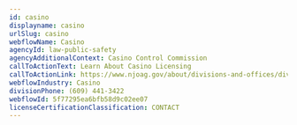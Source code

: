 ```yaml
---
id: casino
displayname: casino
urlSlug: casino
webflowName: Casino
agencyId: law-public-safety
agencyAdditionalContext: Casino Control Commission
callToActionText: Learn About Casino Licensing
callToActionLink: https://www.njoag.gov/about/divisions-and-offices/division-of-gaming-enforcement-home/casino-licensing/
webflowIndustry: Casino
divisionPhone: (609) 441-3422
webflowId: 5f77295ea6bfb58d9c02ee07
licenseCertificationClassification: CONTACT
---
```

